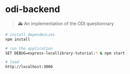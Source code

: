 # odi-backend

> :ambulance: An implementation of the ODI questionnary

``` bash
# install dependencies
npm install

# run the application
SET DEBUG=express-locallibrary-tutorial:* & npm start

# load
http://localhost:3000
```